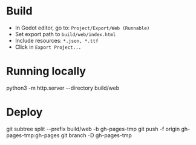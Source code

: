 # Build

- In Godot editor, go to: `Project/Export/Web (Runnable)`
- Set export path to `build/web/index.html`
- Include resources: `*.json, *.ttf`
- Click in `Export Project...`

# Running locally
python3 -m http.server --directory build/web

# Deploy
git subtree split --prefix build/web -b gh-pages-tmp
git push -f origin gh-pages-tmp:gh-pages
git branch -D gh-pages-tmp
